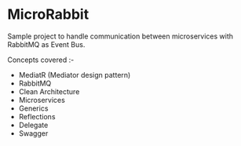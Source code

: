 # MicroRabbit
Sample project to handle communication between microservices with RabbitMQ as Event Bus.

Concepts covered :-
- MediatR (Mediator design pattern)
- RabbitMQ
- Clean Architecture
- Microservices
- Generics
- Reflections
- Delegate
- Swagger
